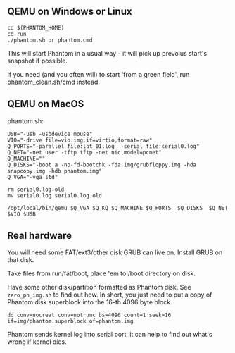 ## QEMU on Windows or Linux ##

```
cd $(PHANTOM_HOME)
cd run
./phantom.sh or phantom.cmd
```

This will start Phantom in a usual way - it will pick up prevoius start's snapshot if possible.

If you need (and you often will) to start 'from a green field', run phantom_clean.sh/cmd instead.

## QEMU on MacOS ##

phantom.sh:

```
USB="-usb -usbdevice mouse"
VIO="-drive file=vio.img,if=virtio,format=raw"
Q_PORTS="-parallel file:lpt_01.log  -serial file:serial0.log"
Q_NET="-net user -tftp tftp -net nic,model=pcnet"
Q_MACHINE=""
Q_DISKS="-boot a -no-fd-bootchk -fda img/grubfloppy.img -hda snapcopy.img -hdb phantom.img"
Q_VGA="-vga std"

rm serial0.log.old
mv serial0.log serial0.log.old

/opt/local/bin/qemu $Q_VGA $Q_KQ $Q_MACHINE $Q_PORTS  $Q_DISKS  $Q_NET $VIO $USB
```

## Real hardware ##

You will need some FAT/ext3/other disk GRUB can live on. Install GRUB on that disk.

Take files from run/fat/boot, place 'em to /boot directory on disk.

Have some other disk/partition formatted as Phantom disk. See `zero_ph_img.sh` to find out how.
In short, you just need to put a copy of Phantom disk superblock into the 16-th 4096 byte block.

`dd conv=nocreat conv=notrunc bs=4096 count=1 seek=16 if=img/phantom.superblock of=phantom.img`

Phantom sends kernel log into serial port, it can help to find out what's wrong if kernel dies.

